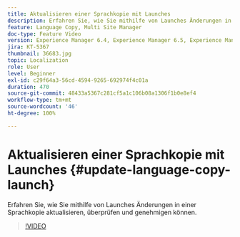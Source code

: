 ```yaml
---
title: Aktualisieren einer Sprachkopie mit Launches
description: Erfahren Sie, wie Sie mithilfe von Launches Änderungen in einer Sprachkopie aktualisieren, überprüfen und genehmigen können.
feature: Language Copy, Multi Site Manager
doc-type: Feature Video
version: Experience Manager 6.4, Experience Manager 6.5, Experience Manager as a Cloud Service
jira: KT-5367
thumbnail: 36683.jpg
topic: Localization
role: User
level: Beginner
exl-id: c29f64a3-56cd-4594-9265-692974f4c01a
duration: 470
source-git-commit: 48433a5367c281cf5a1c106b08a1306f1b0e8ef4
workflow-type: tm+mt
source-wordcount: '46'
ht-degree: 100%

---
```


# Aktualisieren einer Sprachkopie mit Launches {#update-language-copy-launch}

Erfahren Sie, wie Sie mithilfe von Launches Änderungen in einer Sprachkopie aktualisieren, überprüfen und genehmigen können.

>[!VIDEO](https://video.tv.adobe.com/v/36683?quality=12&learn=on)
